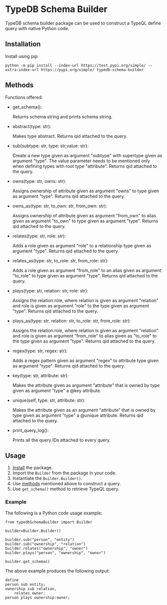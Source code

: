 # TypeDB Schema Builder

TypeDB schema builder package can be used to construct a TypeQL define query with native Python code.

## Installation

Install using pip:
``` 
python -m pip install --index-url https://test.pypi.org/simple/ --extra-index-url https://pypi.org/simple/ typedb-schema-builder
```

## Methods

Functions offered:

* get_schema():
  
  Returns schema string and prints schema string.

* abstract(type: str):

  Makes type abstract. Returns qid attached to the query.

* sub(subtype: str, type: str,value: str):

  Create a new type given as argument "subtype" with supertype given as argument "type". The value parameter needs to be mentioned only when defining types with root type "attribute". Returns qid attached to the query.

* owns(type: str, owns: str):

  Assigns ownership of attribute given as argument "owns" to type given as argument "type". Returns qid attached to the query.

* owns_as(type: str, to_own: str, from_own: str):

  Assigns ownership of attribute given as argument "from_own" to alias given as argument "to_own" to type given as argument "type". Returns qid attached to the query.

* relates(type: str, role: str):

  Adds a role given as argument "role" to a relationship type given as argument "type". Returns qid attached to the query.

* relates_as(type: str, to_role: str, from_role: str):

  Adds a role given as argument "from_role" to an alias given as argument "to_role" to type given as argument "type". Returns qid attached to the query.

* plays(type: str, relation: str, role: str):

  Assigns the relation:role, where relation is given as argument "relation" and role is given as argument "role" to the type given as argument "type". Returns qid attached to the query.

* plays_as(type: str, relation: str, to_role: str, from_role: str):

  Assigns the relation:role, where relation is given as argument "relation" and role is given as argument "from_role" to alias given as "to_role" to the type given as argument "type". Returns qid attached to the query.

* regex(type: str, regex: str):

  Adds a regex pattern given as argument "regex" to attribute type given as argument "type". Returns qid attached to the query.

* key(type: str, attribute: str):

  Makes the attribute given as argument "attribute" that is owned by type given as argument "type" a @key attribute.

* unique(self, type: str, attribute: str):

  Makes the attribute given as an argument "attribute" that is owned by type given as argument "type" a @unique attribute. Returns qid attached to the query.

* print_query_log():

  Prints all the query IDs attached to every query.

## Usage

1. [Install](#installation) the package.
2. Import the `Builder` from the package in your code. 
3. Instantiate the `Builder.Builder()`.
4. Use [methods](#methods) mentioned above to construct a query.
5. Use `get_schema()` method to retrieve TypeQL query.

### Example

The following is a Python code usage example:
```
from typedbSchemaBuilder import Builder
      
builder=Builder.Builder()
      
builder.sub("person", "entity")
builder.sub("ownership", "relation")
builder.relates("ownership", "owner")
builder.plays("person", "ownership", "owner")
      
builder.get_schema()
```
The above example produces the following output:

```
define
person sub entity;
ownership sub relation,
    relates owner;
person plays ownership:owner;
```
